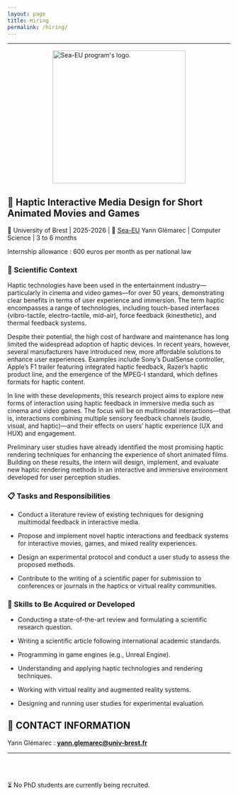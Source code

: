 ```yaml
---
layout: page
title: Hiring
permalink: /hiring/
---
```

<style>
  .page-content p {
    text-align: justify;
  }
</style>
--- 
<img src="{{ '/pictures/logo-sea-eu.png' | relative_url }}" alt="Sea-EU program's logo." width="300" style="display: block; margin: 0 auto; margin-top: 15px;" />

## 💠 Haptic Interactive Media Design for Short Animated Movies and Games

📍 University of Brest | 2025-2026 | 🔗 <a id="raw-url" href="https://sea-eu.org/master-research-internships-2025/">Sea-EU</a> 
Yann Glémarec | Computer Science |  3 to 6 months

Internship allowance : 600 euros per month as per national law

### 📄 Scientific Context

Haptic technologies have been used in the entertainment industry—particularly in cinema and video games—for over 50 years, demonstrating clear benefits in terms of user experience and immersion. The term haptic encompasses a range of technologies, including touch-based interfaces (vibro-tactile, electro-tactile, mid-air), force feedback (kinesthetic), and thermal feedback systems.

Despite their potential, the high cost of hardware and maintenance has long limited the widespread adoption of haptic devices. In recent years, however, several manufacturers have introduced new, more affordable solutions to enhance user experiences. Examples include Sony’s DualSense controller, Apple’s F1 trailer featuring integrated haptic feedback, Razer’s haptic product line, and the emergence of the MPEG-I standard, which defines formats for haptic content.

In line with these developments, this research project aims to explore new forms of interaction using haptic feedback in immersive media such as cinema and video games. The focus will be on multimodal interactions—that is, interactions combining multiple sensory feedback channels (audio, visual, and haptic)—and their effects on users’ haptic experience (UX and HUX) and engagement.

Preliminary user studies have already identified the most promising haptic rendering techniques for enhancing the experience of short animated films. Building on these results, the intern will design, implement, and evaluate new haptic rendering methods in an interactive and immersive environment developed for user perception studies.

### 📋 Tasks and Responsibilities

- Conduct a literature review of existing techniques for designing multimodal feedback in interactive media.

- Propose and implement novel haptic interactions and feedback systems for interactive movies, games, and mixed reality experiences.

- Design an experimental protocol and conduct a user study to assess the proposed methods.

- Contribute to the writing of a scientific paper for submission to conferences or journals in the haptics or virtual reality communities.

### 🚩 Skills to Be Acquired or Developed

- Conducting a state-of-the-art review and formulating a scientific research question.

- Writing a scientific article following international academic standards.

- Programming in game engines (e.g., Unreal Engine).

- Understanding and applying haptic technologies and rendering techniques.

- Working with virtual reality and augmented reality systems.

- Designing and running user studies for experimental evaluation.

## 📧 CONTACT INFORMATION

Yann Glémarec : **yann.glemarec@univ-brest.fr**

---

  <br>
  <br>

⏳ No PhD students are currently being recruited.